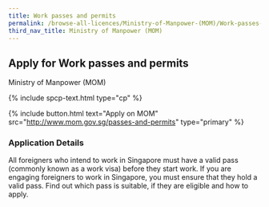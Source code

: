 ```yaml
---
title: Work passes and permits
permalink: /browse-all-licences/Ministry-of-Manpower-(MOM)/Work-passes-and-permits
third_nav_title: Ministry of Manpower (MOM)
---
```


## Apply for Work passes and permits

Ministry of Manpower (MOM)

{% include spcp-text.html type="cp" %}

{% include button.html text="Apply on MOM" src="http://www.mom.gov.sg/passes-and-permits" type="primary" %}

### Application Details

<p>All foreigners who intend to work in Singapore must have a valid pass (commonly known as a work visa) before they start work. If you are engaging foreigners to work in Singapore, you must ensure that they hold a valid pass. Find out which pass is suitable, if they are eligible and how to apply.</p>

